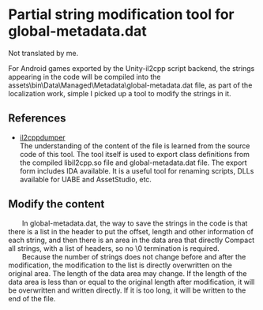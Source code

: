 # Partial string modification tool for global-metadata.dat
Not translated by me.

For Android games exported by the Unity-il2cpp script backend, the strings appearing in the code will be compiled into the assets\bin\Data\Managed\Metadata\global-metadata.dat file, as part of the localization work, simple I picked up a tool to modify the strings in it.

## References
- [il2cppdumper](https://github.com/Perfare/Il2CppDumper)<br>
The understanding of the content of the file is learned from the source code of this tool. The tool itself is used to export class definitions from the compiled libil2cpp.so file and global-metadata.dat file. The export form includes IDA available. It is a useful tool for renaming scripts, DLLs available for UABE and AssetStudio, etc.
## Modify the content
&emsp;&emsp;In global-metadata.dat, the way to save the strings in the code is that there is a list in the header to put the offset, length and other information of each string, and then there is an area in the data area that directly Compact all strings, with a list of headers, so no \0 termination is required. <br>
&emsp;&emsp;Because the number of strings does not change before and after the modification, the modification to the list is directly overwritten on the original area. The length of the data area may change. If the length of the data area is less than or equal to the original length after modification, it will be overwritten and written directly. If it is too long, it will be written to the end of the file.